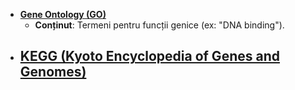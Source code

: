 - [**Gene Ontology (GO)** ](https://geneontology.org)
	-  **Conținut**: Termeni pentru funcții genice (ex: "DNA binding").
- [**KEGG (Kyoto Encyclopedia of Genes and Genomes)**](https://www.genome.jp/kegg/) 
	- 



















